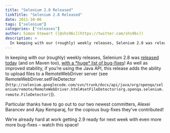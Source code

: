 ```yaml
---
title: "Selenium 2.8 Released"
linkTitle: "Selenium 2.8 Released"
date: 2011-10-06
tags: ["selenium"]
categories: ["releases"]
author: Simon Stewart ([@shs96c](https://twitter.com/shs96c))
description: >
  In keeping with our (roughly) weekly releases, Selenium 2.8 was released today (and on Maven too), with a *huge* list of bug-fixes!
---
```



In keeping with our (roughly) weekly releases, Selenium 2.8 was [released today](http://seleniumhq.org/download/) (and on Maven too), [with a \*huge\* list of bug-fixes](https://code.google.com/p/selenium/source/browse/trunk/java/CHANGELOG)!  As well as improved stability, if you’re using the Java API, this release adds the ability to upload files to a RemoteWebDriver server (see  RemoteWebDriver.setFileDetector (`http://selenium.googlecode.com/svn/trunk/docs/api/java/org/openqa/selenium/remote/RemoteWebDriver.html#setFileDetector(org.openqa.selenium.remote.FileDetector)`)).

Particular thanks have to go out to our two newest committers, Alexei Barancev and Ajay Kemparaj, for the copious bug-fixes they’ve contributed!

We’re already hard at work getting 2.9 ready for next week with even more more bug-fixes – watch this space!
